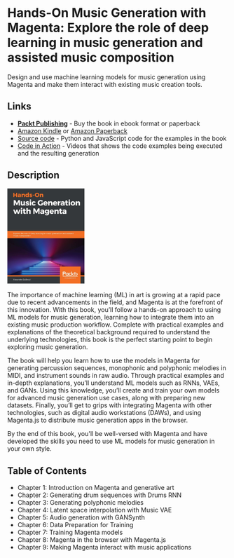 # Hands-On Music Generation with Magenta: Explore the role of deep learning in music generation and assisted music composition

Design and use machine learning models for music generation using Magenta and make them interact with existing music creation tools.

## Links

- **[Packt Publishing](https://www.packtpub.com/eu/data/hands-on-music-generation-with-magenta)** - Buy the book in ebook format or paperback
- [Amazon Kindle](https://www.amazon.com/Hands-Music-Generation-Magenta-composition-ebook/dp/B0847S8R48) or [Amazon Paperback](https://www.amazon.com/Hands-Music-Generation-Magenta-composition/dp/1838824413)
- [Source code](https://github.com/PacktPublishing/hands-on-music-generation-with-magenta) - Python and JavaScript code for the examples in the book
- [Code in Action](https://www.youtube.com/playlist?list=PLWPX7CYPrFFqvJW-vPU0puAo8vqyzq0A6) - Videos that shows the code examples being executed and the resulting generation

## Description

<img width="35%" src="cover-music-generation-with-magenta-book.jpeg" alt="Cover Music Generation With Magenta Book"/>

The importance of machine learning (ML) in art is growing at a rapid pace due to recent advancements in the field, and Magenta is at the forefront of this innovation. With this book, you’ll follow a hands-on approach to using ML models for music generation, learning how to integrate them into an existing music production workflow. Complete with practical examples and explanations of the theoretical background required to understand the underlying technologies, this book is the perfect starting point to begin exploring music generation.

The book will help you learn how to use the models in Magenta for generating percussion sequences, monophonic and polyphonic melodies in MIDI, and instrument sounds in raw audio. Through practical examples and in-depth explanations, you’ll understand ML models such as RNNs, VAEs, and GANs. Using this knowledge, you’ll create and train your own models for advanced music generation use cases, along with preparing new datasets. Finally, you’ll get to grips with integrating Magenta with other technologies, such as digital audio workstations (DAWs), and using Magenta.js to distribute music generation apps in the browser.

By the end of this book, you'll be well-versed with Magenta and have developed the skills you need to use ML models for music generation in your own style.

## Table of Contents

- Chapter 1: Introduction on Magenta and generative art
- Chapter 2: Generating drum sequences with Drums RNN
- Chapter 3: Generating polyphonic melodies
- Chapter 4: Latent space interpolation with Music VAE
- Chapter 5: Audio generation with GANSynth
- Chapter 6: Data Preparation for Training
- Chapter 7: Training Magenta models
- Chapter 8: Magenta in the browser with Magenta.js
- Chapter 9: Making Magenta interact with music applications

